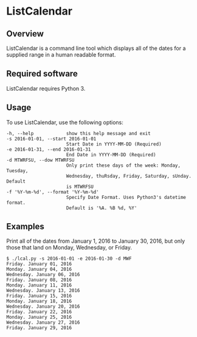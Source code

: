 # ListCalendar

## Overview

ListCalendar is a command line tool which displays all of the dates for a supplied range in a human readable format.

## Required software

ListCalendar requires Python 3.

## Usage

To use ListCalendar, use the following options:

    -h, --help            show this help message and exit
    -s 2016-01-01, --start 2016-01-01
                          Start Date in YYYY-MM-DD (Required)
    -e 2016-01-31, --end 2016-01-31
                          End Date in YYYY-MM-DD (Required)
    -d MTWRFSU, --dow MTWRFSU
                          Only print these days of the week: Monday, Tuesday,
                          Wednesday, thuRsday, Friday, Saturday, sUnday. Default
                          is MTWRFSU
    -f '%Y-%m-%d', --format '%Y-%m-%d'
                          Specify Date Format. Uses Python3's datetime format.
                          Default is '%A. %B %d, %Y'

## Examples

Print all of the dates from January 1, 2016 to January 30, 2016, but only those that land on Monday, Wednesday, or Friday.

    $ ./lcal.py -s 2016-01-01 -e 2016-01-30 -d MWF
    Friday. January 01, 2016
    Monday. January 04, 2016
    Wednesday. January 06, 2016
    Friday. January 08, 2016
    Monday. January 11, 2016
    Wednesday. January 13, 2016
    Friday. January 15, 2016
    Monday. January 18, 2016
    Wednesday. January 20, 2016
    Friday. January 22, 2016
    Monday. January 25, 2016
    Wednesday. January 27, 2016
    Friday. January 29, 2016
